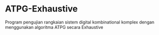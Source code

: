 # ATPG-Exhaustive
Program pengujian rangkaian sistem digital kombinational komplex dengan menggunakan algoritma ATPG secara Exhaustive
